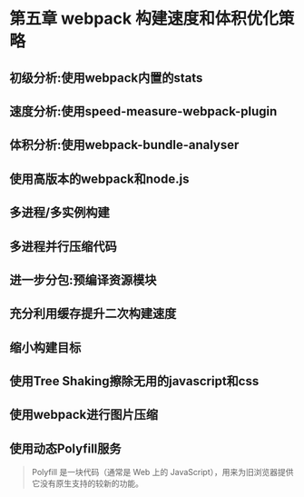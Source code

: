 # 第五章 webpack 构建速度和体积优化策略

##  初级分析:使用webpack内置的stats

## 速度分析:使用speed-measure-webpack-plugin

## 体积分析:使用webpack-bundle-analyser

## 使用高版本的webpack和node.js

## 多进程/多实例构建

## 多进程并行压缩代码

## 进一步分包:预编译资源模块

## 充分利用缓存提升二次构建速度

## 缩小构建目标

## 使用Tree Shaking擦除无用的javascript和css

## 使用webpack进行图片压缩

## 使用动态Polyfill服务

> Polyfill 是一块代码（通常是 Web 上的 JavaScript），用来为旧浏览器提供它没有原生支持的较新的功能。

